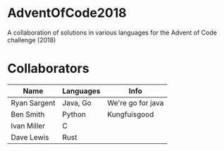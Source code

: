 # AdventOfCode2018
A collaboration of solutions in various languages for the Advent of Code challenge (2018)

# Collaborators
|Name        | Languages | Info             |
|------------|-----------|------------------|
|Ryan Sargent|Java, Go   |We're go for java |
|Ben Smith | Python | Kungfuisgood| 
|Ivan Miller| C | |
|Dave Lewis | Rust | |
